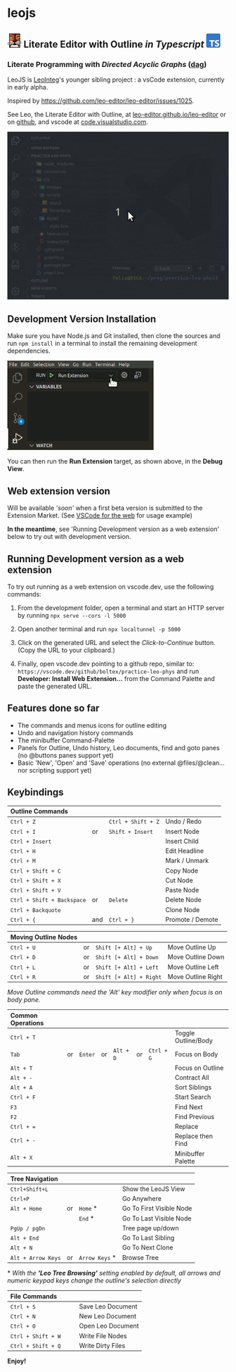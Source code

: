 # leojs

## ![LeoEditor](https://raw.githubusercontent.com/boltex/leojs/master/resources/leoapp.png) Literate Editor with Outline _in Typescript_ ![Typescript](https://raw.githubusercontent.com/boltex/leojs/master/resources/typescript.png)

### Literate Programming with _Directed Acyclic Graphs_ ([dag](https://en.wikipedia.org/wiki/Directed_acyclic_graph))

LeoJS is [LeoInteg](https://github.com/boltex/leointeg#-leo-editor-integration-with-visual-studio-code)'s younger sibling project : a vsCode extension, currently in early alpha.

Inspired by <https://github.com/leo-editor/leo-editor/issues/1025>.

See Leo, the Literate Editor with Outline, at [leo-editor.github.io/leo-editor](https://leo-editor.github.io/leo-editor/)
or on [github](https://github.com/leo-editor/leo-editor), and vscode at [code.visualstudio.com](https://code.visualstudio.com/).

![Screenshot](https://raw.githubusercontent.com/boltex/leojs/master/resources/animated-screenshot.gif)

## Development Version Installation

Make sure you have Node.js and Git installed, then clone the sources and run `npm install` in a terminal to install the remaining development dependencies.

![run extension](https://raw.githubusercontent.com/boltex/leojs/master/resources/run-extension.png)

You can then run the **Run Extension** target, as shown above, in the **Debug View**.

## Web extension version
Will be available _'soon'_ when a first beta version is submitted to the Extension Market. (See [VSCode for the web](https://code.visualstudio.com/docs/editor/vscode-web#_opening-a-project) for usage example)

**In the meantime**, see 'Running Development version as a web extension' below to try out with development version.

## Running Development version as a web extension

To try out running as a web extension on vscode.dev, use the following commands:

1. From the development folder, open a terminal and start an HTTP server by running `npx serve --cors -l 5000`

2. Open another terminal and run `npx localtunnel -p 5000`

3. Click on the generated URL and select the _Click-to-Continue_ button. (Copy the URL to your clipboard.)

4. Finally, open vscode.dev pointing to a github repo, similar to: `https://vscode.dev/github/boltex/practice-leo-phys` and run **Developer: Install Web Extension...** from the Command Palette and paste the generated URL.

## Features done so far

-   The commands and menus icons for outline editing
-   Undo and navigation history commands
-   The minibuffer Command-Palette
-   Panels for Outline, Undo history, Leo documents, find and goto panes (no @buttons panes support yet)
-   Basic 'New', 'Open' and 'Save' operations (no external @files/@clean... nor scripting support yet)

## Keybindings

| Outline Commands           |     |                    |                  |
| :------------------------- | :-- | :----------------- | :--------------- |
| `Ctrl + Z`                 |     | `Ctrl + Shift + Z` | Undo / Redo      |
| `Ctrl + I`                 | or  | `Shift + Insert`   | Insert Node      |
| `Ctrl + Insert`            |     |                    | Insert Child     |
| `Ctrl + H`                 |     |                    | Edit Headline    |
| `Ctrl + M`                 |     |                    | Mark / Unmark    |
| `Ctrl + Shift + C`         |     |                    | Copy Node        |
| `Ctrl + Shift + X`         |     |                    | Cut Node         |
| `Ctrl + Shift + V`         |     |                    | Paste Node       |
| `Ctrl + Shift + Backspace` | or  | `Delete`           | Delete Node      |
| `Ctrl + Backquote`         |     |                    | Clone Node       |
| `Ctrl + {`                 | and | `Ctrl + }`         | Promote / Demote |

| Moving Outline Nodes |     |                         |                    |
| :------------------- | :-- | :---------------------- | :----------------- |
| `Ctrl + U`           | or  | `Shift [+ Alt] + Up`    | Move Outline Up    |
| `Ctrl + D`           | or  | `Shift [+ Alt] + Down`  | Move Outline Down  |
| `Ctrl + L`           | or  | `Shift [+ Alt] + Left`  | Move Outline Left  |
| `Ctrl + R`           | or  | `Shift [+ Alt] + Right` | Move Outline Right |

_Move Outline commands need the 'Alt' key modifier only when focus is on body pane._

| Common Operations  |     |          |     |           |    |            |                     |
| :----------------- | :-- | :------- | :-- | :-------- |:-- | :--------- | :------------------ |
| `Ctrl + T`         |     |          |     |           |    |            | Toggle Outline/Body |
| `Tab`              | or  | `Enter`  | or  | `Alt + D` |or  | `Ctrl + G` | Focus on Body       |
| `Alt + T`          |     |          |     |           |    |            | Focus on Outline    |
| `Alt + -`          |     |          |     |           |    |            | Contract All        |
| `Alt + A`          |     |          |     |           |    |            | Sort Siblings       |
| `Ctrl + F`         |     |          |     |           |    |            | Start Search        |
| `F3`               |     |          |     |           |    |            | Find Next           |
| `F2`               |     |          |     |           |    |            | Find Previous       |
| `Ctrl + =`         |     |          |     |           |    |            | Replace             |
| `Ctrl + -`         |     |          |     |           |    |            | Replace then Find   |
| `Alt + X`          |     |          |     |           |    |            | Minibuffer Palette  |

<!-- | `Ctrl + Shift + D` |     |          |     |           |    |            | Extract             | -->
<!-- | `Ctrl + Shift + N` |     |          |     |           |    |            | Extract Names       | -->
<!-- | `Ctrl + B`         |     |          |     |           |    |            | Execute Script      |  -->

| Tree Navigation    |           |                 |                          |
| :----------------- | :-------- | :-------------- | :----------------------- |
| `Ctrl+Shift+L`     |           |                 | Show the LeoJS View   |
| `Ctrl+P`           |           |                 | Go Anywhere              |
| `Alt + Home`       | or        | `Home` \*       | Go To First Visible Node |
|                    |           | `End` \*        | Go To Last Visible Node  |
| `PgUp / pgDn`      |           |                 | Tree page up/down        |
| `Alt + End`        |           |                 | Go To Last Sibling       |
| `Alt + N`          |           |                 | Go To Next Clone         |
| `Alt + Arrow Keys` | or        | `Arrow Keys` \* | Browse Tree              |

<!-- | `Alt + G`    |           |                   | Go To Global Line      | --> 

\* _With the **'Leo Tree Browsing'** setting enabled by default, all arrows and numeric keypad keys change the outline's selection directly_

| File Commands      |     |     |                   |
| :----------------- | :-- | :-- | :---------------- |
| `Ctrl + S`         |     |     | Save Leo Document |
| `Ctrl + N`         |     |     | New Leo Document  |
| `Ctrl + O`         |     |     | Open Leo Document |
| `Ctrl + Shift + W` |     |     | Write File Nodes  |
| `Ctrl + Shift + Q` |     |     | Write Dirty Files |

**Enjoy!**

